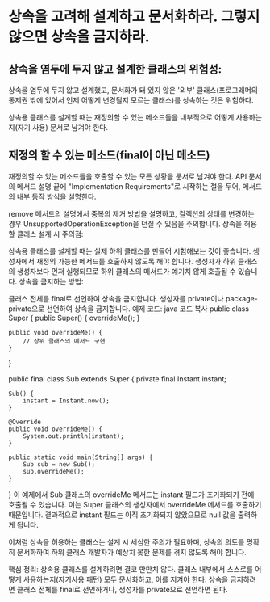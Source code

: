 # 상속을 고려해 설계하고 문서화하라. 그렇지 않으면 상속을 금지하라.

## 상속을 염두에 두지 않고 설계한 클래스의 위험성:

상속을 염두에 두지 않고 설계했고, 문서화가 돼 있지 않은 '외부' 클래스(프로그래머의 통제권 밖에 있어서 언제 어떻게 변경될지 모르는 클래스)를 상속하는 것은 위험하다.

상속용 클래스를 설계할 때는 재정의할 수 있는 메소드들을 내부적으로 어떻게 사용하는지(자기 사용) 문서로 남겨야 한다.

## 재정의 할 수 있는 메소드(final이 아닌 메소드)

재정의할 수 있는 메소드들을 호출할 수 있는 모든 상황을 문서로 남겨야 한다. API 문서의 메서드 설명 끝에 "Implementation Requirements"로 시작하는 절을 두어, 메서드의 내부 동작 방식을 설명한다.

remove 메서드의 설명에서 중복의 제거 방법을 설명하고, 컬렉션의 상태를 변경하는 경우 UnsupportedOperationException을 던질 수 있음을 주의합니다.
상속을 허용할 클래스 설계 시 주의점:

상속용 클래스를 설계할 때는 실제 하위 클래스를 만들어 시험해보는 것이 좋습니다.
생성자에서 재정의 가능한 메서드를 호출하지 않도록 해야 합니다. 생성자가 하위 클래스의 생성자보다 먼저 실행되므로 하위 클래스의 메서드가 예기치 않게 호출될 수 있습니다.
상속을 금지하는 방법:

클래스 전체를 final로 선언하여 상속을 금지합니다.
생성자를 private이나 package-private으로 선언하여 상속을 금지합니다.
예제 코드:
java
코드 복사
public class Super {
public Super() {
overrideMe();
}

    public void overrideMe() {
        // 상위 클래스의 메서드 구현
    }

}

public final class Sub extends Super {
private final Instant instant;

    Sub() {
        instant = Instant.now();
    }

    @Override
    public void overrideMe() {
        System.out.println(instant);
    }

    public static void main(String[] args) {
        Sub sub = new Sub();
        sub.overrideMe();
    }

}
이 예제에서 Sub 클래스의 overrideMe 메서드는 instant 필드가 초기화되기 전에 호출될 수 있습니다. 이는 Super 클래스의 생성자에서 overrideMe 메서드를 호출하기 때문입니다. 결과적으로 instant 필드는 아직 초기화되지 않았으므로 null 값을 출력하게 됩니다.

이처럼 상속을 허용하는 클래스는 설계 시 세심한 주의가 필요하며, 상속의 의도를 명확히 문서화하여 하위 클래스 개발자가 예상치 못한 문제를 겪지 않도록 해야 합니다.

핵심 정리:
상속용 클래스를 설계하려면 결코 만만치 않다.
클래스 내부에서 스스로를 어떻게 사용하는지(자기사용 패턴) 모두 문서화하고, 이를 지켜야 한다.
상속을 금지하려면 클래스 전체를 final로 선언하거나, 생성자를 private으로 선언하면 된다.

